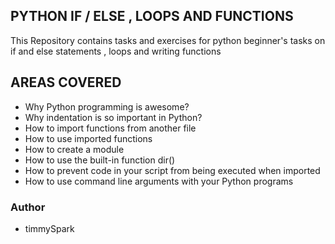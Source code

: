 ## PYTHON IF / ELSE , LOOPS AND FUNCTIONS

 This Repository contains tasks and exercises for python beginner's tasks on if and else statements , loops and writing functions

## AREAS COVERED

- Why Python programming is awesome?
- Why indentation is so important in Python?
- How to import functions from another file
- How to use imported functions
- How to create a module
- How to use the built-in function dir()
- How to prevent code in your script from being executed when imported
- How to use command line arguments with your Python programs



### Author
- timmySpark

